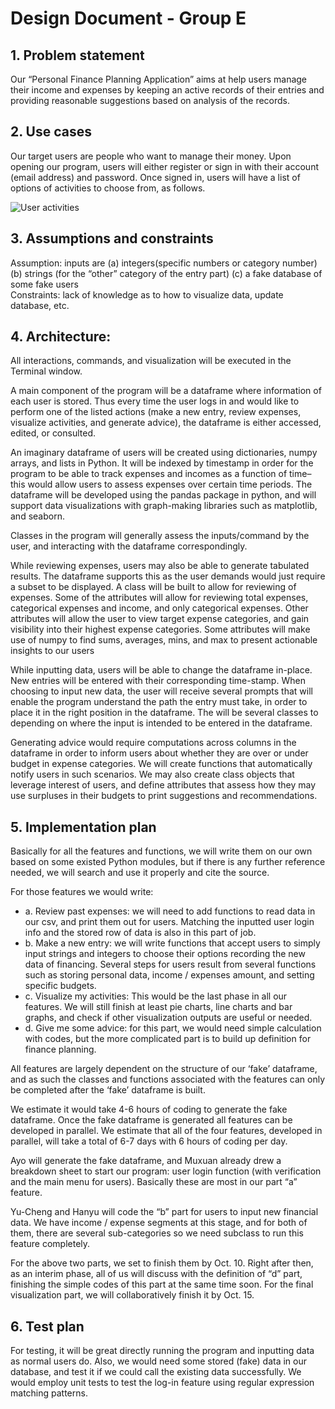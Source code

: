 # Design Document - Group E

## 1. Problem statement
Our “Personal Finance Planning Application” aims at help users manage their income and expenses by keeping an active records of their entries and providing reasonable suggestions based on analysis of the records.

## 2. Use cases
Our target users are people who want to manage their money. 
Upon opening our program, users will either register or sign in with their account (email address) and password.
Once signed in, users will have a list of options of activities to choose from, as follows.

![User activities](https://github.com/INFO206-Fall2017/Info206_GroupE/blob/master/User%20activities.png)

## 3. Assumptions and constraints
Assumption: inputs are (a) integers(specific numbers or category number) 
		       (b) strings (for the “other” category of the entry part)
		       (c) a fake database of some fake users
<br/>Constraints: lack of knowledge as to how to visualize data, update database, etc.

## 4. Architecture:
All interactions, commands, and visualization will be executed in the Terminal window.

A main component of the program will be a dataframe where information of each user is stored. Thus every time the user logs in and would like to perform one of the listed actions (make a new entry, review expenses, visualize activities, and generate advice), the dataframe is either accessed, edited, or consulted.

An imaginary dataframe of users will be created using dictionaries, numpy arrays, and lists in Python. It will be indexed by timestamp in order for the program to be able to track expenses and incomes as a function of time– this would allow users to assess expenses over certain time periods. The dataframe will be developed using the pandas package in python, and will support data visualizations with graph-making libraries such as matplotlib, and seaborn. 

Classes in the program will generally assess the inputs/command by the user, and interacting with the dataframe correspondingly. 

While reviewing expenses, users may also be able to generate tabulated results. The dataframe supports this as the user demands would just require a subset to be displayed. A class will be built to allow for reviewing of expenses. Some of the attributes will allow for reviewing total expenses, categorical expenses and income, and only categorical expenses. Other attributes will allow the user to view target expense categories, and gain visibility into their highest expense categories. Some attributes will make use of numpy to find sums, averages, mins, and max to present actionable insights to our users

While inputting data, users will be able to change the dataframe in-place. New entries will be entered with their corresponding time-stamp. When choosing to input new data, the user will receive several prompts that will enable the program understand the path the entry must take, in order to place it in the right position in the dataframe. The will be several classes to depending on where the input is intended to be entered in the dataframe. 

Generating advice would require computations across columns in the dataframe in order to inform users about whether they are over or under budget in expense categories. We will create functions that automatically notify users in such scenarios. We may also create class objects that leverage interest of users, and define attributes that assess how they may use surpluses in their budgets to print suggestions and recommendations.

## 5. Implementation plan
Basically for all the features and functions, we will write them on our own based on some existed Python modules, but if there is any further reference needed, we will search and use it properly and cite the source.

For those features we would write:
* a. Review past expenses: we will need to add functions to read data in our csv, and print them out for users. Matching the inputted user login info and the stored row of data is also in this part of job.
* b. Make a new entry: we will write functions that accept users to simply input strings and integers to choose their options recording the new data of financing. Several steps for users result from several functions such as storing personal data, income / expenses amount, and setting specific budgets.
* c. Visualize my activities: This would be the last phase in all our features. We will still finish at least pie charts, line charts and bar graphs, and check if other visualization outputs are useful or needed.
* d. Give me some advice: for this part, we would need simple calculation with codes, but the more complicated part is to build up definition for finance planning.

All features are largely dependent on the structure of our ‘fake’ dataframe, and as such the classes and functions associated with the features can only be completed after the ‘fake’ dataframe is built. 

We estimate it would take 4-6 hours of coding to generate the fake dataframe. 
Once the fake dataframe is generated all features can be developed in parallel. We estimate that all of the four features, developed in parallel, will take a total of 6-7 days with 6 hours of coding per day.

Ayo will generate the fake dataframe, and Muxuan already drew a breakdown sheet to start our program: user login function (with verification and the main menu for users). Basically these are most in our part “a” feature.

Yu-Cheng and Hanyu will code the “b” part for users to input new financial data. We have income / expense segments at this stage, and for both of them, there are several sub-categories so we need subclass to run this feature completely.

For the above two parts, we set to finish them by Oct. 10. Right after then, as an interim phase, all of us will discuss with the definition of “d” part, finishing the simple codes of this part at the same time soon. For the final visualization part, we will collaboratively finish it by Oct. 15.

## 6. Test plan
For testing, it will be great directly running the program and inputting data as normal users do. Also, we would need some stored (fake) data in our database, and test it if we could call the existing data successfully.
We would employ unit tests to test the log-in feature using regular expression matching patterns.
